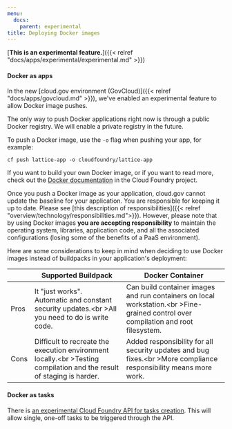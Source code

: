```yaml
---
menu:
  docs:
    parent: experimental
title: Deploying Docker images
---
```


[**This is an experimental feature.**]({{< relref "docs/apps/experimental/experimental.md" >}})

#### Docker as apps

In the new [cloud.gov environment (GovCloud)]({{< relref "docs/apps/govcloud.md" >}}), we've enabled an experimental feature to allow Docker image pushes.

The only way to push Docker applications right now is through a public Docker registry. We will enable a private registry in the future.

To push a Docker image, use the `-o` flag when pushing your app, for example:

`cf push lattice-app -o cloudfoundry/lattice-app`

If you want to build your own Docker image, or if you want to read more, check out the [Docker documentation](http://docs.cloudfoundry.org/adminguide/docker.html) in the Cloud Foundry project.

Once you push a Docker image as your application, cloud.gov cannot update the baseline for your application. You are responsible for keeping it up to date. Please see [this description of responsibilities]({{< relref "overview/technology/responsibilities.md">}}). However, please note that by using Docker images **you are accepting responsibility** to maintain the operating system, libraries, application code, and all the associated configurations (losing some of the benefits of a PaaS environment).

Here are some considerations to keep in mind when deciding to use Docker images instead of buildpacks in your application's deployment:

|   | Supported Buildpack | Docker Container  |
|---|---|---|
| Pros | It "just works".<br />Automatic and constant security updates.<br \>All you need to do is write code. | Can build container images and run containers on local workstation.<br \>Fine-grained control over compilation and root filesystem. |
| Cons | Difficult to recreate the execution environment locally.<br \>Testing compilation and the result of staging is harder. | Added responsibility for all security updates and bug fixes.<br \>More compliance responsibility means more work.  |

<!-- Based on the table in this slide: https://twitter.com/benbravo73/status/781125385777999872 -->

#### Docker as tasks

There is [an experimental Cloud Foundry API for tasks creation](http://v3-apidocs.cloudfoundry.org/version/3.0.0-alpha.1/index.html#tasks). This will allow single, one-off tasks to be triggered through the API.
